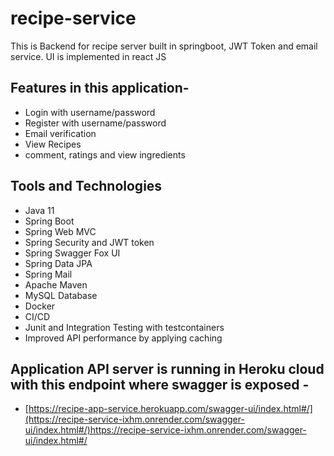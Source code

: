 # recipe-service

This is Backend for recipe server built in springboot, JWT Token and email service. UI is implemented in react JS

## Features in this application- 

- Login with username/password
- Register with username/password
- Email verification
- View Recipes
- comment, ratings and view ingredients

## Tools and Technologies

- Java 11
- Spring Boot
- Spring Web MVC
- Spring Security and JWT token
- Spring Swagger Fox UI 
- Spring Data JPA
- Spring Mail
- Apache Maven
- MySQL Database
- Docker
- CI/CD
- Junit and Integration Testing with testcontainers
- Improved API performance by applying caching

## Application API server is running in Heroku cloud with this endpoint where swagger is exposed -

- [https://recipe-app-service.herokuapp.com/swagger-ui/index.html#/](https://recipe-service-ixhm.onrender.com/swagger-ui/index.html#/)https://recipe-service-ixhm.onrender.com/swagger-ui/index.html#/
